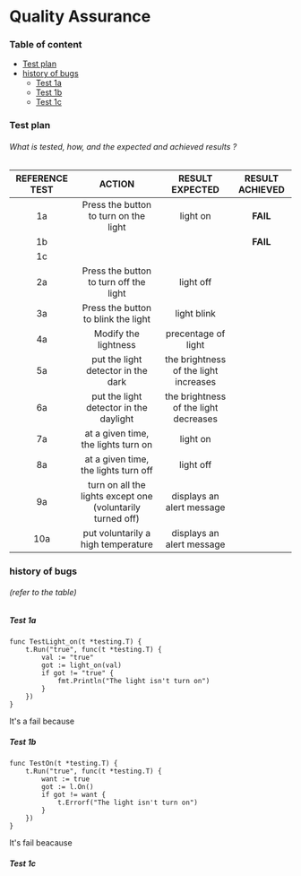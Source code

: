 # Quality Assurance

### Table of content

- [Test plan](#test-plan)
- [history of bugs](#history-of-bugs)
  - [Test 1a](#Test-1a)
  - [Test 1b](#Test-1b)
  - [Test 1c](#Test-1c)

### Test plan

###### *What is tested, how, and the expected and achieved results ?*

| REFERENCE TEST | ACTION | RESULT EXPECTED | RESULT ACHIEVED |
| :-: | :-: | :-: | :-: |
| 1a | Press the button to turn on the light | light on | **FAIL** |
| 1b |  |  | **FAIL** |
| 1c |  |  |  |
| 2a | Press the button to turn off the light | light off |  |
| 3a | Press the button to blink the light | light blink |  |
| 4a | Modify the lightness | precentage of light |  |
| 5a | put the light detector in the dark | the brightness of the light increases |  |
| 6a | put the light detector in the daylight | the brightness of the light decreases |  |
| 7a | at a given time, the lights turn on | light on |  |
| 8a | at a given time, the lights turn off | light off |  |
| 9a | turn on all the lights except one (voluntarily turned off) | displays an alert message |  |
| 10a | put voluntarily a high temperature | displays an alert message |  |

### history of bugs

###### *(refer to the table)*

##### Test 1a

    func TestLight_on(t *testing.T) {
        t.Run("true", func(t *testing.T) {
		    val := "true"
		    got := light_on(val)
		    if got != "true" {
			    fmt.Println("The light isn't turn on")
		    }
	    })
    }
It's a fail because

##### Test 1b

    func TestOn(t *testing.T) {
	    t.Run("true", func(t *testing.T) {
		    want := true
		    got := l.On()
		    if got != want {
			    t.Errorf("The light isn't turn on")
		    }
	    })
    }
It's fail beacause

##### Test 1c
